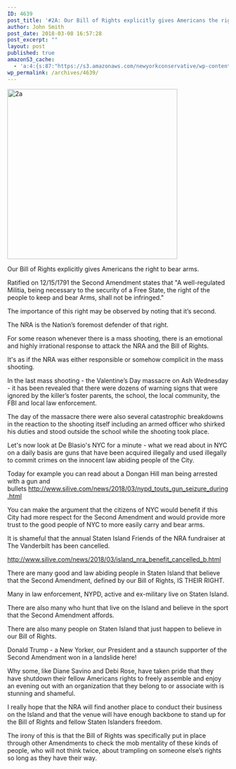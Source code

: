 ```yaml
---
ID: 4639
post_title: '#2A: Our Bill of Rights explicitly gives Americans the right to bear arms'
author: John Smith
post_date: 2018-03-08 16:57:28
post_excerpt: ""
layout: post
published: true
amazonS3_cache:
  - 'a:4:{s:87:"https://s3.amazonaws.com/newyorkconservative/wp-content/uploads/2018/03/08165017/2A.jpg";s:4:"4640";s:69:"https://www.newyorkconservative.com/wp-content/uploads/2018/03/2A.jpg";s:4:"4640";s:69:"http://www.silive.com/news/2018/03/nypd_touts_gun_seizure_during.html";a:1:{s:9:"timestamp";i:1520546248;}s:70:"http://www.silive.com/news/2018/03/island_nra_benefit_cancelled_b.html";a:1:{s:9:"timestamp";i:1520546248;}}'
wp_permalink: /archives/4639/
---
```

<a href="https://www.newyorkconservative.com/wp-content/uploads/2018/03/2A.jpg"><img class="alignnone wp-image-4640" src="https://www.newyorkconservative.com/wp-content/uploads/2018/03/2A.jpg" alt="2a" width="387" height="387" /></a>

Our Bill of Rights explicitly gives Americans the right to bear arms.

Ratified on 12/15/1791 the Second Amendment states that "A well-regulated Militia, being necessary to the security of a Free State, the right of the people to keep and bear Arms, shall not be infringed."

The importance of this right may be observed by noting that it’s second.

The NRA is the Nation’s foremost defender of that right.

For some reason whenever there is a mass shooting, there is an emotional and highly irrational response to attack the NRA and the Bill of Rights.

It's as if the NRA was either responsible or somehow complicit in the mass shooting.

In the last mass shooting - the Valentine’s Day massacre on Ash Wednesday - it has been revealed that there were dozens of warning signs that were ignored by the killer’s foster parents, the school, the local community, the FBI and local law enforcement.

The day of the massacre there were also several catastrophic breakdowns in the reaction to the shooting itself including an armed officer who shirked his duties and stood outside the school while the shooting took place.

Let's now look at De Blasio's NYC for a minute - what we read about in NYC on a daily basis are guns that have been acquired illegally and used illegally to commit crimes on the innocent law abiding people of the City.

Today for example you can read about a Dongan Hill man being arrested with a gun and bullets <a href="http://www.silive.com/news/2018/03/nypd_touts_gun_seizure_during.html">http://www.silive.com/news/2018/03/nypd_touts_gun_seizure_during.html</a>

You can make the argument that the citizens of NYC would benefit if this City had more respect for the Second Amendment and would provide more trust to the good people of NYC to more easily carry and bear arms.

It is shameful that the annual Staten Island Friends of the NRA fundraiser at The Vanderbilt has been cancelled.

<a href="http://www.silive.com/news/2018/03/island_nra_benefit_cancelled_b.html">http://www.silive.com/news/2018/03/island_nra_benefit_cancelled_b.html</a>

There are many good and law abiding people in Staten Island that believe that the Second Amendment, defined by our Bill of Rights, IS THEIR RIGHT.

Many in law enforcement, NYPD, active and ex-military live on Staten Island.

There are also many who hunt that live on the Island and believe in the sport that the Second Amendment affords.

There are also many people on Staten Island that just happen to believe in our Bill of Rights.

Donald Trump - a New Yorker, our President and a staunch supporter of the Second Amendment won in a landslide here!

Why some, like Diane Savino and Debi Rose, have taken pride that they have shutdown their fellow Americans rights to freely assemble and enjoy an evening out with an organization that they belong to or associate with is stunning and shameful.

I really hope that the NRA will find another place to conduct their business on the Island and that the venue will have enough backbone to stand up for the Bill of Rights and fellow Staten Islanders freedom.

The irony of this is that the Bill of Rights was specifically put in place through other Amendments to check the mob mentality of these kinds of people, who will not think twice, about trampling on someone else’s rights so long as they have their way.